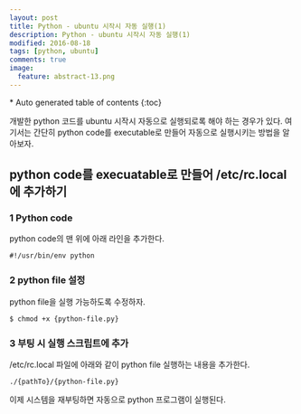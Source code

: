 ```yaml
---
layout: post
title: Python - ubuntu 시작시 자동 실행(1) 
description: Python - ubuntu 시작시 자동 실행(1) 
modified: 2016-08-18
tags: [python, ubuntu]
comments: true
image:
  feature: abstract-13.png
---
```


<section id="table-of-contents" class="toc">
<div id="drawer" markdown="1">
*  Auto generated table of contents
{:toc}
</div>
</section><!-- /#table-of-contents -->

개발한 python 코드를 ubuntu 시작시 자동으로 실행되로록 해야 하는 경우가 있다. 
여기서는 간단히 python code를 executable로 만들어 자동으로 실행시키는 방법을 알아보자. 

## python code를 execuatable로 만들어 /etc/rc.local에 추가하기 

### 1 Python code

python code의 맨 위에 아래 라인을 추가한다. 

```
#!/usr/bin/env python
```

### 2 python file 설정 

python file을 실행 가능하도록 수정하자. 

```
$ chmod +x {python-file.py} 
```

### 3 부팅 시 실행 스크립트에 추가

/etc/rc.local 파일에 아래와 같이 python file 실행하는 내용을 추가한다. 

```
./{pathTo}/{python-file.py}
```

이제 시스템을 재부팅하면 자동으로 python 프로그램이 실행된다. 
